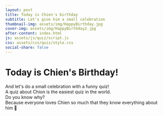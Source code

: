 ```yaml
---
layout: post
title: Today is Chien's birthday 
subtitle: Let's give him a small celebration
thumbnail-img: assets/img/HappyBirthday.jpg
cover-img: assets/img/HappyBirthday2.jpg
after-content: index.html
js: assets/js/quiz/script.js
css: assets/css/quiz/style.css
social-share: false
---
```

# Today is Chien's Birthday!

And let's do a small celebration with a funny quiz!  
A quiz about Chion is the easiest quiz in the world.  
Do you know why?  
Because everyone loves Chien so much that they know everything about him 🥰
